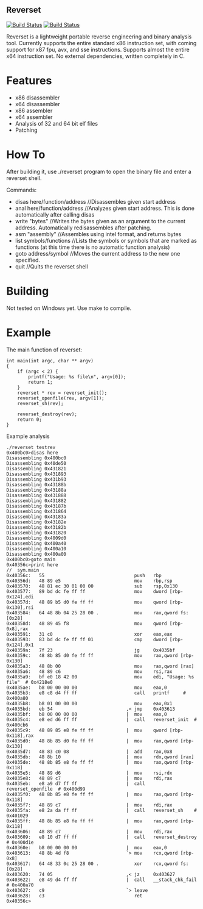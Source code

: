 ## Reverset

[![Build Status](https://upload.wikimedia.org/wikipedia/commons/f/f8/License_icon-mit-88x31-2.svg)]()
[![Build Status](https://travis-ci.org/Mithreindeir/Reverset.svg?branch=master)](https://travis-ci.org/Mithreindeir/Reverset)

Reverset is a lightweight portable reverse engineering and binary analysis tool. Currently supports the entire standard x86 instruction set, with coming support for x87 fpu, avx, and sse instructions. Supports almost the entire x64 instruction set.
No external dependencies, written completely in C.

# Features

* x86 disassembler
* x64 disassembler
* x86 assembler
* x64 assembler
* Analysis of 32 and 64 bit elf files
* Patching

# How To

After building it, use ./reverset program to open the binary file and enter a reverset shell.

Commands:

* disas here/function/address //Disassembles given start address
* anal here/function/address //Analyzes given start address. This is done automatically after calling disas
* write "bytes"		     //Writes the bytes given as an argument to the current address. Automatically redisassembles after patching.
* asm   "assembly"	     //Assembles using intel format, and returns bytes
* list symbols/functions     //Lists the symbols or symbols that are marked as functions (at this time there is no automatic function analysis)
* goto address/symbol	     //Moves the current address to the new one specified. 
* quit			     //Quits the reverset shell

# Building

Not tested on Windows yet. Use make to compile.

# Example
The main function of reverset:
```
int main(int argc, char ** argv)
{
	if (argc < 2) {
		printf("Usage: %s file\n", argv[0]);
		return 1;
	}
	reverset * rev = reverset_init();
	reverset_openfile(rev, argv[1]);
	reverset_sh(rev);

	reverset_destroy(rev);
	return 0;
}
```

Example analysis
```
./reverset testrev
0x400bc0>disas here
Disassembling 0x400bc0
Disassembling 0x40de50
Disassembling 0x431821
Disassembling 0x431893
Disassembling 0x431b93
Disassembling 0x43188b
Disassembling 0x43188a
Disassembling 0x431888
Disassembling 0x431882
Disassembling 0x43187b
Disassembling 0x431864
Disassembling 0x43183a
Disassembling 0x43182e
Disassembling 0x43182b
Disassembling 0x431820
Disassembling 0x4009d0
Disassembling 0x400a40
Disassembling 0x400a10
Disassembling 0x400a00
0x400bc0>goto main
0x40356c>print here
//	sym.main
0x40356c:   55                      	       push   rbp
0x40356d:   48 89 e5                	       mov    rbp,rsp
0x403570:   48 81 ec 30 01 00 00    	       sub    rsp,0x130
0x403577:   89 bd dc fe ff ff       	       mov    dword [rbp-0x124],edi
0x40357d:   48 89 b5 d0 fe ff ff    	       mov    qword [rbp-0x130],rsi
0x403584:   64 48 8b 04 25 28 00 .   	       mov    rax,qword fs:[0x28]
0x40358d:   48 89 45 f8             	       mov    qword [rbp-0x8],rax
0x403591:   31 c0                   	       xor    eax,eax
0x403593:   83 bd dc fe ff ff 01    	       cmp    dword [rbp-0x124],0x1
0x40359a:   7f 23                   	       jg     0x4035bf
0x40359c:   48 8b 85 d0 fe ff ff    	       mov    rax,qword [rbp-0x130]
0x4035a3:   48 8b 00                	       mov    rax,qword [rax]
0x4035a6:   48 89 c6                	       mov    rsi,rax
0x4035a9:   bf e0 18 42 00          	       mov    edi, "Usage: %s file"	 # 0x4218e0
0x4035ae:   b8 00 00 00 00          	       mov    eax,0
0x4035b3:   e8 c8 d4 ff ff          	       call   printf	 # 0x400a80
0x4035b8:   b8 01 00 00 00          	       mov    eax,0x1
0x4035bd:   eb 54                   	    ,< jmp    0x403613
0x4035bf:   b8 00 00 00 00          	    |  mov    eax,0
0x4035c4:   e8 ed d6 ff ff          	    |  call   reverset_init	 # 0x400cb6
0x4035c9:   48 89 85 e8 fe ff ff    	    |  mov    qword [rbp-0x118],rax
0x4035d0:   48 8b 85 d0 fe ff ff    	    |  mov    rax,qword [rbp-0x130]
0x4035d7:   48 83 c0 08             	    |  add    rax,0x8
0x4035db:   48 8b 10                	    |  mov    rdx,qword [rax]
0x4035de:   48 8b 85 e8 fe ff ff    	    |  mov    rax,qword [rbp-0x118]
0x4035e5:   48 89 d6                	    |  mov    rsi,rdx
0x4035e8:   48 89 c7                	    |  mov    rdi,rax
0x4035eb:   e8 a9 d7 ff ff          	    |  call   reverset_openfile	 # 0x400d99
0x4035f0:   48 8b 85 e8 fe ff ff    	    |  mov    rax,qword [rbp-0x118]
0x4035f7:   48 89 c7                	    |  mov    rdi,rax
0x4035fa:   e8 2a da ff ff          	    |  call   reverset_sh	 # 0x401029
0x4035ff:   48 8b 85 e8 fe ff ff    	    |  mov    rax,qword [rbp-0x118]
0x403606:   48 89 c7                	    |  mov    rdi,rax
0x403609:   e8 10 d7 ff ff          	    |  call   reverset_destroy	 # 0x400d1e
0x40360e:   b8 00 00 00 00          	    |  mov    eax,0
0x403613:   48 8b 4d f8             	    `> mov    rcx,qword [rbp-0x8]
0x403617:   64 48 33 0c 25 28 00 .   	       xor    rcx,qword fs:[0x28]
0x403620:   74 05                   	    ,< jz     0x403627
0x403622:   e8 49 d4 ff ff          	    |  call   __stack_chk_fail	 # 0x400a70
0x403627:   c9                      	    `> leave  
0x403628:   c3                      	       ret    
0x40356c>


```
